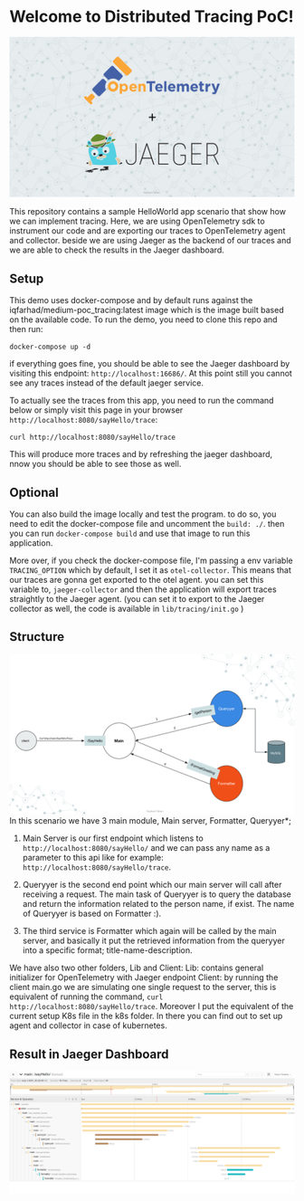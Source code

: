 # Welcome to Distributed Tracing PoC!
![alt text](https://raw.githubusercontent.com/eqfarhad/distributed_tracing/main/docs/trace_header.jpg)

This repository contains a sample HelloWorld app scenario that show how we can implement tracing. Here, we are using OpenTelemetry sdk to instrument our code and are exporting our traces to OpenTelemetry agent and collector. beside we are using Jaeger as the backend of our traces and we are able to check the results in the Jaeger dashboard.



## Setup
This demo uses docker-compose and by default runs against the iqfarhad/medium-poc_tracing:latest image which is the image built based on the available code. To run the demo, you need to clone this repo and then run:

```shell
docker-compose up -d
```
if everything goes fine, you should be able to see the Jaeger dashboard by visiting this endpoint: `http://localhost:16686/`.
At this point still you cannot see any traces instead of the default jaeger service. 

To actually see the traces from this app, you need to run the command below or simply visit this page in your browser `http://localhost:8080/sayHello/trace`:
```shell
curl http://localhost:8080/sayHello/trace
```

This will produce more traces and by refreshing the jaeger dashboard, nnow you should be able to see those as well.


## Optional
You can also build the image locally and test the program. to do so, you need to edit the docker-compose file and uncomment the `build: ./`. then you can run `docker-compose build` and use that image to run this application.

More over, if you check the docker-compose file, I'm passing a env variable `TRACING_OPTION` which by default, I set it as `otel-collector`. This means that our traces are gonna get exported to the otel agent. you can set this variable to, `jaeger-collector` and then the application will export traces straightly to the Jaeger agent. (you can set it to export to the Jaeger collector as well, the code is available in `lib/tracing/init.go` )
## Structure 
![alt text](https://raw.githubusercontent.com/eqfarhad/distributed_tracing/main/docs/example_scenario.jpg)
In this scenario we have 3 main module, Main server, Formatter, Queryyer*;

 1. Main Server is our first endpoint which listens to `http://localhost:8080/sayHello/` and we can pass any name as a parameter to this api like for example: 
   `http://localhost:8080/sayHello/trace`.
   
 2. Queryyer is the second end point which our main server will call after receiving a request. The main task of Queryyer is to query the database and return the information related to the person name, if exist. The name of Queryyer is based on Formatter :).

3. The third service is Formatter which again will be called by the main server, and basically it put the retrieved information from the queryyer into a specific format; title-name-description.

We have also two other folders, Lib and Client:
Lib: contains general initializer for OpenTelemetry with Jaeger endpoint
Client: by running the client main.go we are simulating one single request to the server, this is equivalent of running the command, `curl http://localhost:8080/sayHello/trace`. Moreover I put the equivalent of the current setup K8s file in the k8s folder. In there you can find out to set up agent and collector in case of kubernetes.

## Result in Jaeger Dashboard
![alt text](https://raw.githubusercontent.com/eqfarhad/distributed_tracing/main/docs/example.PNG)
